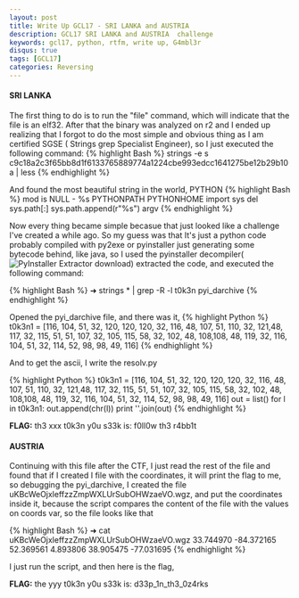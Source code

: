 ```yaml
---
layout: post
title: Write Up GCL17 - SRI LANKA and AUSTRIA
description: GCL17 SRI LANKA and AUSTRIA  challenge
keywords: gcl17, python, rtfm, write up, G4mbl3r
disqus: true
tags: [GCL17]
categories: Reversing
---
```

#### SRI LANKA
The first thing to do is to run the "file" command, which will indicate that the file is an elf32. After that the binary was analyzed on r2 and I ended up realizing that I forgot to do the most simple and obvious thing as I am certified SGSE ( Strings grep Specialist Engineer), so I just executed the following command:
{% highlight Bash %}
strings -e s c9c18a2c3f65bb8d1f6133765889774a1224cbe993edcc1641275be12b29b10a | less
{% endhighlight %}

And found the most beautiful string in the world, PYTHON
{% highlight Bash %}
mod is NULL - %s
PYTHONPATH
PYTHONHOME
import sys
del sys.path[:]
sys.path.append(r"%s")
argv
{% endhighlight %}

Now every thing became simple becasue that just looked like a challenge I've created a while ago. So my guess was that It's just a python code probably compiled with py2exe or pyinstaller just generating some bytecode behind, like java, so I used the pyinstaller decompiler(![PyInstaller Extractor download](https://sourceforge.net/projects/pyinstallerextractor/)) extracted the code, and executed the following command:

{% highlight Bash %}
➜ strings * | grep -R -l t0k3n
pyi_darchive
{% endhighlight %}

Opened the pyi_darchive file, and there was it,
{% highlight Python %}
t0k3n1 = [116, 104, 51, 32, 120, 120, 120, 32, 116, 48, 107, 51, 110, 32, 121,48, 117, 32, 115, 51, 51, 107, 32, 105, 115, 58, 32, 102, 48, 108,108, 48, 119, 32, 116, 104, 51, 32, 114, 52, 98, 98, 49, 116]
{% endhighlight %}

And to get the ascii, I write the resolv.py

{% highlight Python %}
t0k3n1 = [116, 104, 51, 32, 120, 120, 120, 32, 116, 48, 107, 51, 110, 32, 121,48, 117, 32, 115, 51, 51, 107, 32, 105, 115, 58, 32, 102, 48, 108,108, 48, 119, 32, 116, 104, 51, 32, 114, 52, 98, 98, 49, 116]
out = list()
for l in t0k3n1:
    out.append(chr(l))
print ''.join(out)
{% endhighlight %}

**FLAG:** th3 xxx t0k3n y0u s33k is: f0ll0w th3 r4bb1t

#### AUSTRIA
Continuing with this file after the CTF, I just read the rest of the file and found that if I created I file with the coordinates, it will print the flag to me, so debugging the pyi_darchive, I created the file uKBcWeOjxleffzzZmpWXLUrSubOHWzaeVO.wgz, and put the coordinates inside it, because the script compares the content of the file with the values on coords var, so the file looks like that

{% highlight Bash %}
➜ cat uKBcWeOjxleffzzZmpWXLUrSubOHWzaeVO.wgz
33.744970 -84.372165
52.369561 4.893806
38.905475 -77.031695
{% endhighlight %}

I just run the script, and then here is the flag,

**FLAG:** the yyy t0k3n y0u s33k is: d33p_1n_th3_0z4rks
